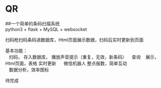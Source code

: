 # QR
##一个简单的条码扫描系统  
python3 + flask + MySQL + websocket

扫码枪扫码条码进数据库，Html页面展示数据，扫码后实时更新到页面  

基本功能：  
    扫码， 存入数据库， 播放声音提示（重复，无效，新条码）
    查询
    展示， Html页面，表格 实时更新   
    微信机器人 整点报数，简单互动  
    数据分析，效率图标

待完成
